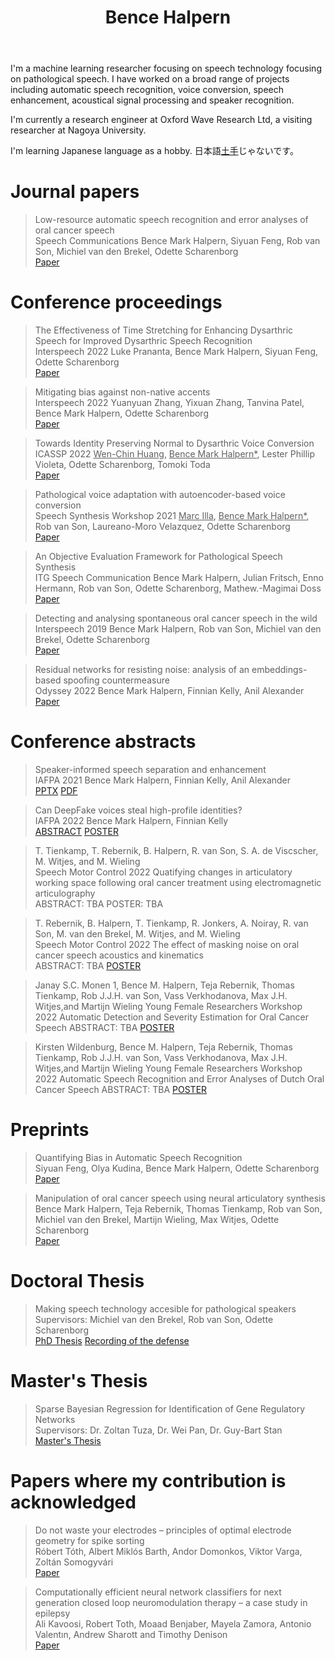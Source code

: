 ﻿---
permalink: /
title: "Bence Halpern"
excerpt: "About me"
author_profile: true
redirect_from: 
  - /about/
  - /about.html
---

I'm a machine learning researcher focusing on speech technology focusing on pathological speech.
I have worked on a broad range of projects including automatic speech recognition, voice conversion, speech enhancement,
acoustical signal processing and speaker recognition.

I'm currently a research engineer at Oxford Wave Research Ltd, a visiting researcher at Nagoya University.

I'm learning Japanese language as a hobby. 日本語[土手](https://youtu.be/Hr2pUnf5OeM)じゃないです。

Journal papers
======

> Low-resource automatic speech recognition and error analyses of oral cancer speech <br>
> Speech Communications
> Bence Mark Halpern, Siyuan Feng, Rob van Son, Michiel van den Brekel, Odette Scharenborg <br>
> [Paper](https://www.sciencedirect.com/science/article/pii/S0167639322000620) <br>

Conference proceedings
======

> The Effectiveness of Time Stretching for Enhancing Dysarthric Speech for Improved Dysarthric Speech Recognition <br>
> Interspeech 2022
> Luke Prananta, Bence Mark Halpern, Siyuan Feng, Odette Scharenborg <br>
> [Paper](https://arxiv.org/pdf/2201.04908.pdf)

> Mitigating bias against non-native accents <br>
> Interspeech 2022
> Yuanyuan Zhang, Yixuan Zhang, Tanvina Patel, Bence Mark Halpern, Odette Scharenborg <br>
> [Paper](https://www.isca-speech.org/archive/pdfs/interspeech_2022/zhang22n_interspeech.pdf)

> Towards Identity Preserving Normal to Dysarthric Voice Conversion <br>
> ICASSP 2022
> <u>Wen-Chin Huang</u>, <u>Bence Mark Halpern*</u>, Lester Phillip Violeta, Odette Scharenborg, Tomoki Toda <br>
> [Paper](https://arxiv.org/pdf/2110.08213.pdf)

> Pathological voice adaptation with autoencoder-based voice conversion <br>
> Speech Synthesis Workshop 2021
> <u>Marc Illa</u>, <u>Bence Mark Halpern*</u>, Rob van Son, Laureano-Moro Velazquez, Odette Scharenborg <br>
> [Paper](https://arxiv.org/pdf/2106.08427)

> An Objective Evaluation Framework for Pathological Speech Synthesis <br>
> ITG Speech Communication
> Bence Mark Halpern, Julian Fritsch, Enno Hermann, Rob van Son, Odette Scharenborg,
> Mathew.-Magimai Doss <br>
> [Paper](https://arxiv.org/pdf/2107.00308) 

> Detecting and analysing spontaneous oral cancer speech in the wild <br>
> Interspeech 2019
> Bence Mark Halpern, Rob van Son, Michiel van den Brekel, Odette Scharenborg <br>
> [Paper](https://arxiv.org/pdf/2007.14205)

> Residual networks for resisting noise: analysis of an embeddings-based spoofing countermeasure <br>
> Odyssey 2022
> Bence Mark Halpern, Finnian Kelly, Anil Alexander <br>
> [Paper](https://oxfordwaveresearch.com/wp-content/uploads/2020/04/Odyssey2020_spoofingResNet_Halpern_et_al.pdf)


Conference abstracts
====
> Speaker-informed speech separation and enhancement <br>
> IAFPA 2021
> Bence Mark Halpern, Finnian Kelly, Anil Alexander <br>
> [PPTX](https://karkirowle.github.io/files/speech_enhancement_iafpa_2021.pptx) [PDF](https://karkirowle.github.io/files/speech_enhancement_iafpa_2021.pdf)

> Can DeepFake voices steal high-profile identities? <br>
> IAFPA 2022
> Bence Mark Halpern, Finnian Kelly <br>
> [ABSTRACT](https://oxfordwaveresearch.com/wp-content/uploads/2022/07/Abstract-Can-DeepFake-voices-steal-high-profile-identities.pdf) [POSTER](https://oxfordwaveresearch.com/wp-content/uploads/2022/07/Poster-Can-DeepFake-voices-steal-high-profile-identities.pdf)

> T. Tienkamp, T. Rebernik, B. Halpern, R. van Son, S. A. de Viscscher, M. Witjes, and M. Wieling <br>
> Speech Motor Control 2022
> Quatifying changes in articulatory working space following oral cancer treatment using electromagnetic articulography <br>
> ABSTRACT: TBA POSTER: TBA

> T. Rebernik, B. Halpern, T. Tienkamp, R. Jonkers, A. Noiray, R. van Son, M. van den Brekel, M. Witjes, and M. Wieling <br>
> Speech Motor Control 2022
> The effect of masking noise on oral cancer speech acoustics and kinematics <br>
> ABSTRACT: TBA [POSTER](https://karkirowle.github.io/images/tienkamp2022_SMCPoster.pdf)

> Janay S.C. Monen 1, Bence M. Halpern, Teja Rebernik, Thomas Tienkamp, Rob J.J.H. van Son, Vass Verkhodanova, Max J.H. Witjes,and Martijn Wieling
> Young Female Researchers Workshop 2022
> Automatic Detection and Severity Estimation for Oral Cancer Speech
> ABSTRACT: TBA [POSTER](https://karkirowle.github.io/images/monen2022_poster.pdf)

> Kirsten Wildenburg, Bence M. Halpern, Teja Rebernik, Thomas Tienkamp, Rob J.J.H. van Son, Vass Verkhodanova, Max J.H. Witjes,and Martijn Wieling
> Young Female Researchers Workshop 2022
> Automatic Speech Recognition and Error Analyses of Dutch Oral Cancer Speech
> ABSTRACT: TBA [POSTER](https://karkirowle.github.io/images/kirsten2022_YFRW_poster.pdf)


Preprints 
======

> Quantifying Bias in Automatic Speech Recognition <br>
> Siyuan Feng, Olya Kudina, Bence Mark Halpern, Odette Scharenborg <br>
> [Paper](https://arxiv.org/pdf/2103.15122)

> Manipulation of oral cancer speech using neural articulatory synthesis <br>
> Bence Mark Halpern, Teja Rebernik, Thomas Tienkamp, Rob van Son, Michiel van den Brekel, Martijn Wieling, Max Witjes, Odette Scharenborg <br>
> [Paper](https://arxiv.org/pdf/2203.17072.pdf)

Doctoral Thesis
=======
> Making speech technology accesible for pathological speakers <br>
> Supervisors: Michiel van den Brekel, Rob van Son, Odette Scharenborg<br>
> [PhD Thesis](https://dare.uva.nl/search?identifier=6135311c-3590-415e-b1fa-d7eeebde516c)
> [Recording of the defense](https://drive.google.com/file/d/1qmd97M0mNEzdmRQiFu4FA_0L_WsItMm_/view?usp=sharing)

Master's Thesis 
=======
> Sparse Bayesian Regression for Identification of Gene Regulatory Networks <br>
> Supervisors: Dr. Zoltan Tuza, Dr. Wei Pan, Dr. Guy-Bart Stan <br>
> [Master's Thesis](https://github.com/karkirowle/sysidProject/blob/master/VanillaID/thesis/Thesis_Halpern_2018_v3.pdf)


Papers where my contribution is acknowledged
=====
> Do not waste your electrodes – principles of optimal electrode geometry for spike sorting <br>
> Róbert Tóth, Albert Miklós Barth, Andor Domonkos, Viktor Varga, Zoltán Somogyvári <br>
> [Paper](https://iopscience.iop.org/article/10.1088/1741-2552/ac0f49/pdf)

> Computationally efficient neural network classifiers for next generation closed loop neuromodulation therapy – a case study in epilepsy<br>
> Ali Kavoosi, Robert Toth, Moaad Benjaber, Mayela Zamora, Antonio Valentın, Andrew Sharott and Timothy Denison<br>
> [Paper](https://arxiv.org/pdf/2204.12938.pdf)
